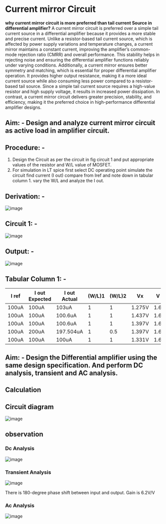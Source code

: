 # Current mirror Circuit
**why current mirror circuit is more preferred than tail current Source in differential amplifier?**
A current mirror circuit is preferred over a simple tail current source in a differential amplifier because it provides a more stable and precise current. Unlike a resistor-based tail current source, which is affected by power supply variations and temperature changes, a current mirror maintains a constant current, improving the amplifier’s common-mode rejection ratio (CMRR) and overall performance. This stability helps in rejecting noise and ensuring the differential amplifier functions reliably under varying conditions.
Additionally, a current mirror ensures better symmetry and matching, which is essential for proper differential amplifier operation. It provides higher output resistance, making it a more ideal current source while also consuming less power compared to a resistor-based tail source. Since a simple tail current source requires a high-value resistor and high supply voltage, it results in increased power dissipation. In contrast, a current mirror circuit delivers greater precision, stability, and efficiency, making it the preferred choice in high-performance differential amplifier designs.
## Aim: - Design and analyze current mirror circuit as active load in amplifier circuit.
## Procedure: -
1.	Design the Circuit as per the circuit in fig circuit 1 and put appropriate values of the resistor and W/L value of MOSFET.
2.	For simulation in LT spice first select DC operating point simulate the circuit find current (I out) compare from Iref and note down in tabular column 1. vary the W/L and analyze the I out.
## Derivation: -
![image](https://github.com/user-attachments/assets/c9d3eb17-7d82-417f-831f-709706f4e32c)
## Circuit 1: -
![image](https://github.com/user-attachments/assets/e5464bbd-930b-429b-8283-693223456057)
## Output: -
![image](https://github.com/user-attachments/assets/5cce9cfa-6a2f-480b-9f8a-aeec4b0675aa)
## Tabular Column 1: -
| I ref  | I out Expected | I out Actual | (W/L)1 | (W/L)2 | Vx     | V out  |
|--------|---------------|--------------|--------|--------|--------|--------|
| 100uA  | 100uA         | 103uA        | 1      | 1      | 1.275V | 1.696V |
| 100uA  | 100uA         | 100.6uA      | 1      | 1      | 1.437V | 1.699V |
| 100uA  | 100uA         | 100.6uA      | 1      | 1      | 1.397V | 1.699V |
| 100uA  | 200uA         | 197.504uA    | 1      | 0.5    | 1.397V | 1.602V |
| 100uA  | 100uA         | 100uA        | 1      | 1      | 1.331V | 1.669V |

## Aim: - Design the Differential amplifier using the same design specification. And perform DC analysis, transient and AC analysis.
## Calculation
## Circuit diagram
![image](https://github.com/user-attachments/assets/05fb6c88-76e2-4079-bde0-fa3caeccf51c)

## observation
### Dc Analysis
![image](https://github.com/user-attachments/assets/40980397-119a-49c5-81fd-02ae5332172e)
### Transient Analysis
![image](https://github.com/user-attachments/assets/d4fd9aac-b642-4017-8938-88d455c8d273)

There is 180-degree phase shift between input and output. 
Gain is 6.2V/V

### Ac Analysis
![image](https://github.com/user-attachments/assets/8d5ea834-e7c7-47c1-a1ee-bd811c444258)

